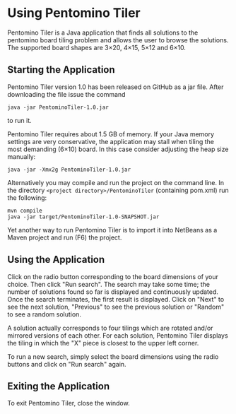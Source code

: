 # Using Pentomino Tiler

Pentomino Tiler is a Java application that finds all solutions to the pentomino board tiling problem and allows the user to browse the solutions. The supported board shapes are 3×20, 4×15, 5×12 and 6×10.

## Starting the Application

Pentomino Tiler version 1.0 has been released on GitHub as a jar file. After downloading the file issue the command
```
java -jar PentominoTiler-1.0.jar
```
to run it.

Pentomino Tiler requires about 1.5 GB of memory. If your Java memory settings are very conservative, the application may stall when tiling the most demanding (6×10) board. In this case consider adjusting the heap size manually:
```
java -jar -Xmx2g PentominoTiler-1.0.jar
```

Alternatively you may compile and run the project on the command line. In the directory `<project directory>/PentominoTiler` (containing pom.xml) run the following:
```
mvn compile
java -jar target/PentominoTiler-1.0-SNAPSHOT.jar
```

Yet another way to run Pentomino Tiler is to import it into NetBeans as a Maven project and run (F6) the project.

## Using the Application

Click on the radio button corresponding to the board dimensions of your choice. Then click "Run search". The search may take some time; the number of solutions found so far is displayed and continuously updated. Once the search terminates, the first result is displayed. Click on "Next" to see the next solution, "Previous" to see the previous solution or "Random" to see a random solution.

A solution actually corresponds to four tilings which are rotated and/or mirrored versions of each other. For each solution, Pentomino Tiler displays the tiling in which the "X" piece is closest to the upper left corner.

To run a new search, simply select the board dimensions using the radio buttons and click on "Run search" again.

## Exiting the Application

To exit Pentomino Tiler, close the window.
